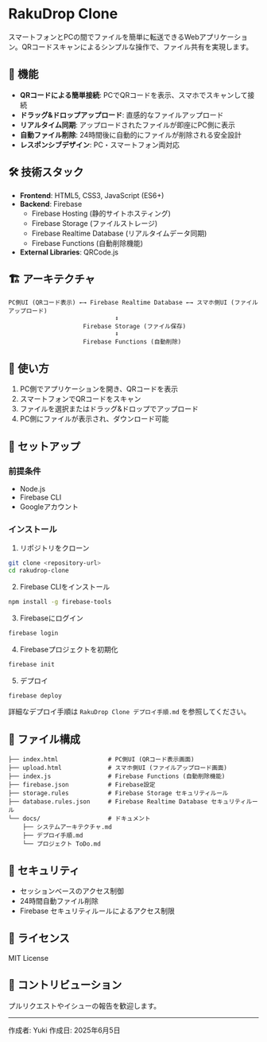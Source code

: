# RakuDrop Clone

スマートフォンとPCの間でファイルを簡単に転送できるWebアプリケーション。QRコードスキャンによるシンプルな操作で、ファイル共有を実現します。

## 🚀 機能

- **QRコードによる簡単接続**: PCでQRコードを表示、スマホでスキャンして接続
- **ドラッグ&ドロップアップロード**: 直感的なファイルアップロード
- **リアルタイム同期**: アップロードされたファイルが即座にPC側に表示
- **自動ファイル削除**: 24時間後に自動的にファイルが削除される安全設計
- **レスポンシブデザイン**: PC・スマートフォン両対応

## 🛠 技術スタック

- **Frontend**: HTML5, CSS3, JavaScript (ES6+)
- **Backend**: Firebase
  - Firebase Hosting (静的サイトホスティング)
  - Firebase Storage (ファイルストレージ)
  - Firebase Realtime Database (リアルタイムデータ同期)
  - Firebase Functions (自動削除機能)
- **External Libraries**: QRCode.js

## 🏗 アーキテクチャ

```
PC側UI (QRコード表示) ←→ Firebase Realtime Database ←→ スマホ側UI (ファイルアップロード)
                              ↕
                     Firebase Storage (ファイル保存)
                              ↕
                     Firebase Functions (自動削除)
```

## 📱 使い方

1. PC側でアプリケーションを開き、QRコードを表示
2. スマートフォンでQRコードをスキャン
3. ファイルを選択またはドラッグ&ドロップでアップロード
4. PC側にファイルが表示され、ダウンロード可能

## 🔧 セットアップ

### 前提条件
- Node.js
- Firebase CLI
- Googleアカウント

### インストール

1. リポジトリをクローン
```bash
git clone <repository-url>
cd rakudrop-clone
```

2. Firebase CLIをインストール
```bash
npm install -g firebase-tools
```

3. Firebaseにログイン
```bash
firebase login
```

4. Firebaseプロジェクトを初期化
```bash
firebase init
```

5. デプロイ
```bash
firebase deploy
```

詳細なデプロイ手順は `RakuDrop Clone デプロイ手順.md` を参照してください。

## 📝 ファイル構成

```
├── index.html              # PC側UI (QRコード表示画面)
├── upload.html             # スマホ側UI (ファイルアップロード画面)
├── index.js                # Firebase Functions (自動削除機能)
├── firebase.json           # Firebase設定
├── storage.rules           # Firebase Storage セキュリティルール
├── database.rules.json     # Firebase Realtime Database セキュリティルール
└── docs/                   # ドキュメント
    ├── システムアーキテクチャ.md
    ├── デプロイ手順.md
    └── プロジェクト ToDo.md
```

## 🔐 セキュリティ

- セッションベースのアクセス制御
- 24時間自動ファイル削除
- Firebase セキュリティルールによるアクセス制限

## 📄 ライセンス

MIT License

## 🤝 コントリビューション

プルリクエストやイシューの報告を歓迎します。

---

作成者: Yuki
作成日: 2025年6月5日
